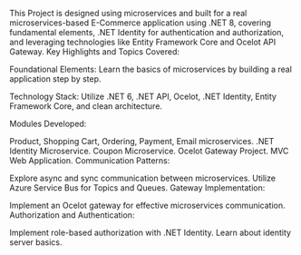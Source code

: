This Project is designed using microservices  and built for a real microservices-based  E-Commerce application using .NET 8, covering fundamental elements, .NET Identity for authentication and authorization, and leveraging technologies like Entity Framework Core and Ocelot API Gateway.
Key Highlights and Topics Covered:

Foundational Elements: Learn the basics of microservices by building a real application step by step.

Technology Stack: Utilize .NET 6, .NET API, Ocelot, .NET Identity, Entity Framework Core, and clean architecture.

Modules Developed:

Product, Shopping Cart, Ordering, Payment, Email microservices.
.NET Identity Microservice.
Coupon Microservice.
Ocelot Gateway Project.
MVC Web Application.
Communication Patterns:

Explore async and sync communication between microservices.
Utilize Azure Service Bus for Topics and Queues.
Gateway Implementation:

Implement an Ocelot gateway for effective microservices communication.
Authorization and Authentication:

Implement role-based authorization with .NET Identity.
Learn about identity server basics.
